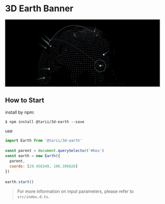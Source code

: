 # 3D Earth Banner

![demo](./demo.jpg)

## How to Start

install by npm:

```shell
$ npm install @tarii/3d-earth --save
```

use

```javascript
import Earth from '@tarii/3d-earth'

const parent = document.querySelector('#box')
const earth = new Earth({
  parent,
  coords: [29.458349, 106.396826]
})

earth.start()
```

> For more information on input parameters, please refer to `src/index.d.ts`.

